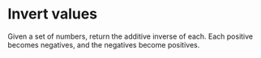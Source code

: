 # Invert values

Given a set of numbers, return the additive inverse of each. Each positive becomes negatives, and the negatives become positives.
